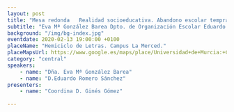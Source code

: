 ```yaml
---
layout: post
title: "Mesa redonda   Realidad socioeducativa. Abandono escolar temprano en la Región de Murcia. Alternativas"
subtitle: "Eva Mª González Barea Dpto. de Organización Escolar Eduardo Romero Sánchez Observatorio de Exclusión Social de la UMU"
background: "/img/bg-index.jpg"
eventdate: 2020-02-13 19:00:00 +0100
placeName: "Hemiciclo de Letras. Campus La Merced."
placeMapsUrl: https://www.google.es/maps/place/Universidad+de+Murcia:+Campus+de+la+Merced/@37.9879088,-1.1281121,17z/data=!3m1!4b1!4m5!3m4!1s0xd6382053e745fa7:0x6673834210068e48!8m2!3d37.9879046!4d-1.1259234
category: "central"
speakers:
    - name: "Dña. Eva Mª González Barea"
	- name: "D.Eduardo Romero Sánchez"
presenters:
    - name: "Coordina D. Ginés Gómez"
   
---
```

 
